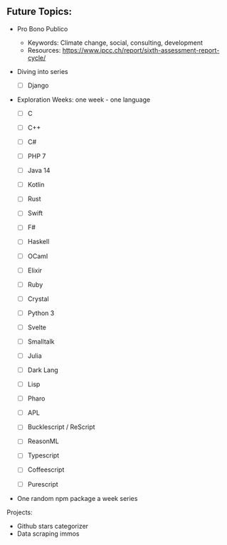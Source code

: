 

## Future Topics:



- Pro Bono Publico

  - Keywords: Climate change, social, consulting, development
  - Resources: https://www.ipcc.ch/report/sixth-assessment-report-cycle/
- Diving into series
  
  - [ ] Django
- Exploration Weeks: one week - one language

  - [ ] C
  - [ ] C++
  - [ ] C#
  - [ ] PHP 7
  - [ ] Java 14 
  - [ ] Kotlin
  - [ ] Rust
  - [ ] Swift
  - [ ] F#
  - [ ] Haskell
  - [ ] OCaml
  - [ ] Elixir
  - [ ] Ruby
  - [ ] Crystal
  - [ ] Python 3
  - [ ] Svelte
  - [ ] Smalltalk
  - [ ] Julia
  - [ ] Dark Lang
  - [ ] Lisp
  - [ ] Pharo
  - [ ] APL
  
  
  
  - [ ] Bucklescript / ReScript
  - [ ] ReasonML
  - [ ] Typescript
  - [ ] Coffeescript
  - [ ] Purescript
  
  
- One random npm package a week series



Projects:

- Github stars categorizer
- Data scraping immos